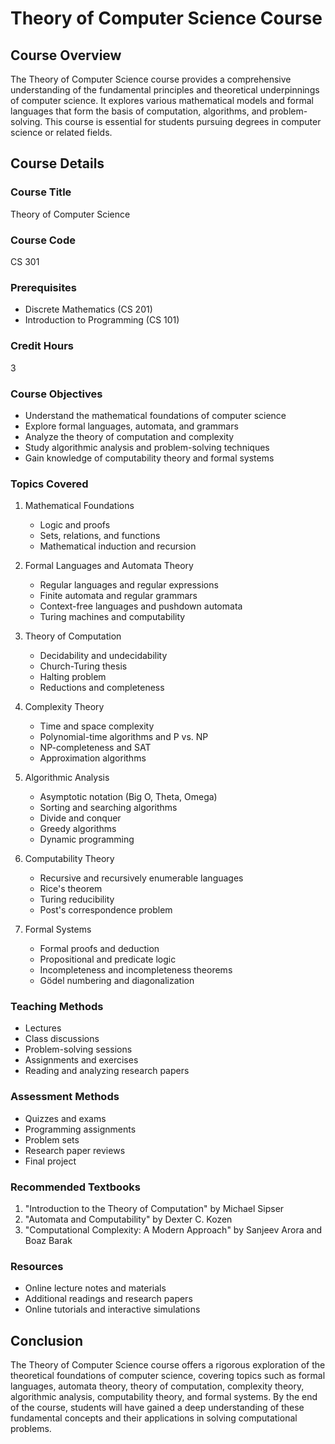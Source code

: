 # Theory of Computer Science Course

## Course Overview
The Theory of Computer Science course provides a comprehensive understanding of the fundamental principles and theoretical underpinnings of computer science. It explores various mathematical models and formal languages that form the basis of computation, algorithms, and problem-solving. This course is essential for students pursuing degrees in computer science or related fields.

## Course Details

### Course Title
Theory of Computer Science

### Course Code
CS 301

### Prerequisites
- Discrete Mathematics (CS 201)
- Introduction to Programming (CS 101)

### Credit Hours
3

### Course Objectives
- Understand the mathematical foundations of computer science
- Explore formal languages, automata, and grammars
- Analyze the theory of computation and complexity
- Study algorithmic analysis and problem-solving techniques
- Gain knowledge of computability theory and formal systems

### Topics Covered
1. Mathematical Foundations
   - Logic and proofs
   - Sets, relations, and functions
   - Mathematical induction and recursion

2. Formal Languages and Automata Theory
   - Regular languages and regular expressions
   - Finite automata and regular grammars
   - Context-free languages and pushdown automata
   - Turing machines and computability

3. Theory of Computation
   - Decidability and undecidability
   - Church-Turing thesis
   - Halting problem
   - Reductions and completeness

4. Complexity Theory
   - Time and space complexity
   - Polynomial-time algorithms and P vs. NP
   - NP-completeness and SAT
   - Approximation algorithms

5. Algorithmic Analysis
   - Asymptotic notation (Big O, Theta, Omega)
   - Sorting and searching algorithms
   - Divide and conquer
   - Greedy algorithms
   - Dynamic programming

6. Computability Theory
   - Recursive and recursively enumerable languages
   - Rice's theorem
   - Turing reducibility
   - Post's correspondence problem

7. Formal Systems
   - Formal proofs and deduction
   - Propositional and predicate logic
   - Incompleteness and incompleteness theorems
   - Gödel numbering and diagonalization

### Teaching Methods
- Lectures
- Class discussions
- Problem-solving sessions
- Assignments and exercises
- Reading and analyzing research papers

### Assessment Methods
- Quizzes and exams
- Programming assignments
- Problem sets
- Research paper reviews
- Final project

### Recommended Textbooks
1. "Introduction to the Theory of Computation" by Michael Sipser
2. "Automata and Computability" by Dexter C. Kozen
3. "Computational Complexity: A Modern Approach" by Sanjeev Arora and Boaz Barak

### Resources
- Online lecture notes and materials
- Additional readings and research papers
- Online tutorials and interactive simulations

## Conclusion
The Theory of Computer Science course offers a rigorous exploration of the theoretical foundations of computer science, covering topics such as formal languages, automata theory, theory of computation, complexity theory, algorithmic analysis, computability theory, and formal systems. By the end of the course, students will have gained a deep understanding of these fundamental concepts and their applications in solving computational problems.
